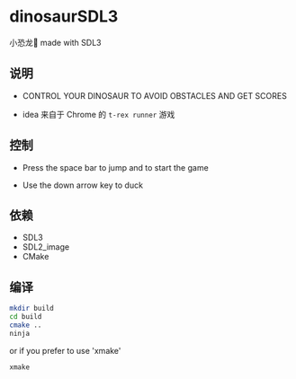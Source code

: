 # dinosaurSDL3

小恐龙🦖 made with SDL3

## 说明

- CONTROL YOUR DINOSAUR TO AVOID OBSTACLES AND GET SCORES

- idea 来自于 Chrome 的 `t-rex runner` 游戏

## 控制

- Press the space bar to jump and to start the game

- Use the down arrow key to duck

## 依赖

- SDL3
- SDL2_image
- CMake

## 编译

```bash
mkdir build
cd build
cmake ..
ninja
```

or if you prefer to use 'xmake'

```bash
xmake
```
